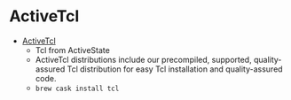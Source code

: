 # ActiveTcl
- [ActiveTcl](https://www.activestate.com/products/tcl/)
  -  Tcl from ActiveState
  - ActiveTcl distributions include our precompiled, supported, quality-assured Tcl distribution for easy Tcl installation and quality-assured code.
  - `brew cask install tcl`
